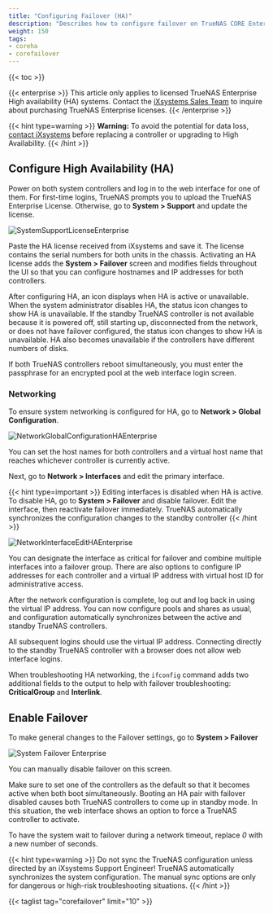 ```yaml
---
title: "Configuring Failover (HA)"
description: "Describes how to configure failover on TrueNAS CORE Enterprise."
weight: 150
tags:
- coreha
- corefailover
---
```


{{< toc >}}

{{< enterprise >}}
This article only applies to licensed TrueNAS Enterprise High availability (HA) systems.
Contact the [iXsystems Sales Team](mailto:sales@ixsystems.com) to inquire about purchasing TrueNAS Enterprise licenses.
{{< /enterprise >}}

{{< hint type=warning >}}
**Warning:**
To avoid the potential for data loss, [contact iXsystems](https://www.truenas.com/contact-us/) before replacing a controller or upgrading to High Availability.
{{< /hint >}}

## Configure High Availability (HA)

Power on both system controllers and log in to the web interface for one of them.
For first-time logins, TrueNAS prompts you to upload the TrueNAS Enterprise License.
Otherwise, go to **System > Support** and update the license.

![SystemSupportLicenseEnterprise](/images/CORE/12.0/SystemSupportLicenseEnterprise.png "Enterprise License")

Paste the HA license received from iXsystems and save it.
The license contains the serial numbers for both units in the chassis.
Activating an HA license adds the **System > Failover** screen and modifies fields throughout the UI so that you can configure hostnames and IP addresses for both controllers.

After configuring HA, an icon displays when HA is active or unavailable.
When the system administrator disables HA, the status icon changes to show HA is unavailable.
If the standby TrueNAS controller is not available because it is powered off, still starting up, disconnected from the network, or does not have failover configured, the status icon changes to show HA is unavailable.
HA also becomes unavailable if the controllers have different numbers of disks.

If both TrueNAS controllers reboot simultaneously, you must enter the passphrase for an encrypted pool at the web interface login screen.

### Networking

To ensure system networking is configured for HA, go to **Network > Global Configuration**.

![NetworkGlobalConfigurationHAEnterprise](/images/CORE/12.0/NetworkGlobalConfigurationHAEnterprise.png "Network Config for Enterprise HA")

You can set the host names for both controllers and a virtual host name that reaches whichever controller is currently active.

Next, go to **Network > Interfaces** and edit the primary interface.

{{< hint type=important >}}
Editing interfaces is disabled when HA is active.
To disable HA, go to **System > Failover** and disable failover.
Edit the interface, then reactivate failover immediately.
TrueNAS automatically synchronizes the configuration changes to the standby controller
{{< /hint >}}

![NetworkInterfaceEditHAEnterprise](/images/CORE/12.0/NetworkInterfaceEditHAEnterprise.png "Network Interface Edit for Enterprise HA")

You can designate the interface as critical for failover and combine multiple interfaces into a failover group.
There are also options to configure IP addresses for each controller and a virtual IP address with virtual host ID for administrative access.

After the network configuration is complete, log out and log back in using the virtual IP address.
You can now configure pools and shares as usual, and configuration automatically synchronizes between the active and standby TrueNAS controllers.

All subsequent logins should use the virtual IP address.
Connecting directly to the standby TrueNAS controller with a browser does not allow web interface logins.

When troubleshooting HA networking, the <code>ifconfig</code> command adds two additional fields to the output to help with failover troubleshooting: **CriticalGroup** and **Interlink**.

## Enable Failover

To make general changes to the Failover settings, go to **System > Failover**

![System Failover Enterprise](/images/CORE/12.0/SystemFailoverEnterprise.png "HA Failover Options")

You can manually disable failover on this screen.

Make sure to set one of the controllers as the default so that it becomes active when both boot simultaneously.
Booting an HA pair with failover disabled causes both TrueNAS controllers to come up in standby mode.
In this situation, the web interface shows an option to force a TrueNAS controller to activate.

To have the system wait to failover during a network timeout, replace *0* with a new number of seconds.

{{< hint type=warning >}}
Do not sync the TrueNAS configuration unless directed by an iXsystems Support Engineer!
TrueNAS automatically synchronizes the system configuration. The manual sync options are only for dangerous or high-risk troubleshooting situations.
{{< /hint >}}

{{< taglist tag="corefailover" limit="10" >}}
